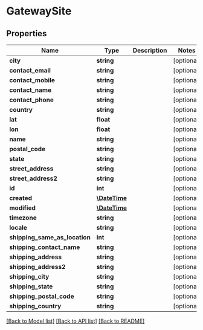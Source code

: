 # GatewaySite

## Properties
Name | Type | Description | Notes
------------ | ------------- | ------------- | -------------
**city** | **string** |  | [optional] 
**contact_email** | **string** |  | [optional] 
**contact_mobile** | **string** |  | [optional] 
**contact_name** | **string** |  | [optional] 
**contact_phone** | **string** |  | [optional] 
**country** | **string** |  | [optional] 
**lat** | **float** |  | [optional] 
**lon** | **float** |  | [optional] 
**name** | **string** |  | [optional] 
**postal_code** | **string** |  | [optional] 
**state** | **string** |  | [optional] 
**street_address** | **string** |  | [optional] 
**street_address2** | **string** |  | [optional] 
**id** | **int** |  | [optional] 
**created** | [**\DateTime**](\DateTime.md) |  | [optional] 
**modified** | [**\DateTime**](\DateTime.md) |  | [optional] 
**timezone** | **string** |  | [optional] 
**locale** | **string** |  | [optional] 
**shipping_same_as_location** | **int** |  | [optional] 
**shipping_contact_name** | **string** |  | [optional] 
**shipping_address** | **string** |  | [optional] 
**shipping_address2** | **string** |  | [optional] 
**shipping_city** | **string** |  | [optional] 
**shipping_state** | **string** |  | [optional] 
**shipping_postal_code** | **string** |  | [optional] 
**shipping_country** | **string** |  | [optional] 

[[Back to Model list]](../README.md#documentation-for-models) [[Back to API list]](../README.md#documentation-for-api-endpoints) [[Back to README]](../README.md)


